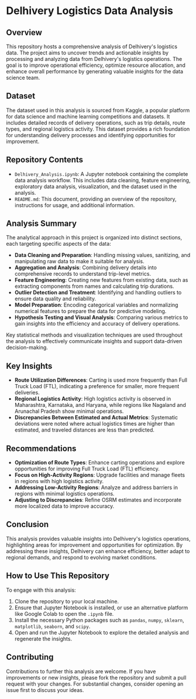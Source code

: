 # Delhivery Logistics Data Analysis

## Overview

This repository hosts a comprehensive analysis of Delhivery's logistics data. The project aims to uncover trends and actionable insights by processing and analyzing data from Delhivery's logistics operations. The goal is to improve operational efficiency, optimize resource allocation, and enhance overall performance by generating valuable insights for the data science team.

## Dataset

The dataset used in this analysis is sourced from Kaggle, a popular platform for data science and machine learning competitions and datasets. It includes detailed records of delivery operations, such as trip details, route types, and regional logistics activity. This dataset provides a rich foundation for understanding delivery processes and identifying opportunities for improvement.

## Repository Contents

- `Delhivery_Analysis.ipynb`: A Jupyter notebook containing the complete data analysis workflow. This includes data cleaning, feature engineering, exploratory data analysis, visualization, and the dataset used in the analysis.
- `README.md`: This document, providing an overview of the repository, instructions for usage, and additional information.

## Analysis Summary

The analytical approach in this project is organized into distinct sections, each targeting specific aspects of the data:

- **Data Cleaning and Preparation**: Handling missing values, sanitizing, and manipulating raw data to make it suitable for analysis.
- **Aggregation and Analysis**: Combining delivery details into comprehensive records to understand trip-level metrics.
- **Feature Engineering**: Creating new features from existing data, such as extracting components from names and calculating trip durations.
- **Outlier Detection and Treatment**: Identifying and handling outliers to ensure data quality and reliability.
- **Model Preparation**: Encoding categorical variables and normalizing numerical features to prepare the data for predictive modeling.
- **Hypothesis Testing and Visual Analysis**: Comparing various metrics to gain insights into the efficiency and accuracy of delivery operations.

Key statistical methods and visualization techniques are used throughout the analysis to effectively communicate insights and support data-driven decision-making.

## Key Insights

- **Route Utilization Differences**: Carting is used more frequently than Full Truck Load (FTL), indicating a preference for smaller, more frequent deliveries.
- **Regional Logistics Activity**: High logistics activity is observed in Maharashtra, Karnataka, and Haryana, while regions like Nagaland and Arunachal Pradesh show minimal operations.
- **Discrepancies Between Estimated and Actual Metrics**: Systematic deviations were noted where actual logistics times are higher than estimated, and traveled distances are less than predicted.

## Recommendations

- **Optimization of Route Types**: Enhance carting operations and explore opportunities for improving Full Truck Load (FTL) efficiency.
- **Focus on High-Activity Regions**: Upgrade facilities and manage fleets in regions with high logistics activity.
- **Addressing Low-Activity Regions**: Analyze and address barriers in regions with minimal logistics operations.
- **Adjusting to Discrepancies**: Refine OSRM estimates and incorporate more localized data to improve accuracy.

## Conclusion

This analysis provides valuable insights into Delhivery's logistics operations, highlighting areas for improvement and opportunities for optimization. By addressing these insights, Delhivery can enhance efficiency, better adapt to regional demands, and respond to evolving market conditions.

## How to Use This Repository

To engage with this analysis:

1. Clone the repository to your local machine.
2. Ensure that Jupyter Notebook is installed, or use an alternative platform like Google Colab to open the `.ipynb` file.
3. Install the necessary Python packages such as `pandas`, `numpy`, `sklearn`, `matplotlib`, `seaborn`, and `scipy`.
4. Open and run the Jupyter Notebook to explore the detailed analysis and regenerate the insights.

## Contributing

Contributions to further this analysis are welcome. If you have improvements or new insights, please fork the repository and submit a pull request with your changes. For substantial changes, consider opening an issue first to discuss your ideas.
